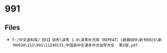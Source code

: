 # 991

## Files

- `F:/中文语料库/【01】读秀\读秀 1.0\读秀补充库（REPEAT）\数据009\新书0925\新书0920\112\991\11299133_中国高中生课本作文指导大全  第2版.pdf`
